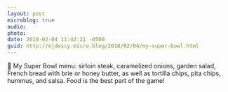 ```yaml
---
layout: post
microblog: true
audio: 
photo: 
date: 2018-02-04 11:42:21 -0500
guid: http://mjdescy.micro.blog/2018/02/04/my-super-bowl.html
---
```

🏈 My Super Bowl menu: sirloin steak, caramelized onions, garden salad, French bread with brie or honey butter, as well as tortilla chips, pita chips, hummus, and salsa. Food is the best part of the game!
